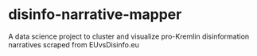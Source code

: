 # disinfo-narrative-mapper
A data science project to cluster and visualize pro-Kremlin disinformation narratives scraped from EUvsDisinfo.eu
